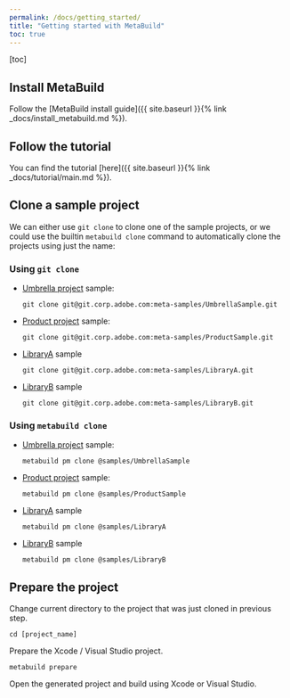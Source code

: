 ```yaml
---
permalink: /docs/getting_started/
title: "Getting started with MetaBuild"
toc: true
---
```


[toc]

## Install MetaBuild

Follow the [MetaBuild install guide]({{ site.baseurl }}{% link _docs/install_metabuild.md %}).

## Follow the tutorial

You can find the tutorial [here]({{ site.baseurl }}{% link _docs/tutorial/main.md %}).

## Clone a sample project

We can either use `git clone` to clone one of the sample projects, or we could use the builtin `metabuild clone` command to automatically clone the projects using just the name:

### Using `git clone`

- [Umbrella project](https://git.corp.adobe.com/meta-samples/UmbrellaSample) sample:

    ```shell
    git clone git@git.corp.adobe.com:meta-samples/UmbrellaSample.git
    ```

- [Product project](https://git.corp.adobe.com/meta-samples/ProductSample) sample:

    ```shell
    git clone git@git.corp.adobe.com:meta-samples/ProductSample.git
    ```

- [LibraryA](https://git.corp.adobe.com/meta-samples/LibraryA) sample

    ```shell
    git clone git@git.corp.adobe.com:meta-samples/LibraryA.git
    ```

- [LibraryB](https://git.corp.adobe.com/meta-samples/LibraryB) sample

    ```shell
    git clone git@git.corp.adobe.com:meta-samples/LibraryB.git
    ```

### Using `metabuild clone`

- [Umbrella project](https://git.corp.adobe.com/meta-samples/UmbrellaSample) sample:

    ```shell
    metabuild pm clone @samples/UmbrellaSample
    ```

- [Product project](https://git.corp.adobe.com/meta-samples/ProductSample) sample:

    ```shell
    metabuild pm clone @samples/ProductSample
    ```

- [LibraryA](https://git.corp.adobe.com/meta-samples/LibraryA) sample

    ```shell
    metabuild pm clone @samples/LibraryA
    ```

- [LibraryB](https://git.corp.adobe.com/meta-samples/LibraryB) sample

    ```shell
    metabuild pm clone @samples/LibraryB
    ```

## Prepare the project

Change current directory to the project that was just cloned in previous step.

```shell
cd [project_name]
```

Prepare the Xcode / Visual Studio project.

```shell
metabuild prepare
```

Open the generated project and build using Xcode or Visual Studio.
